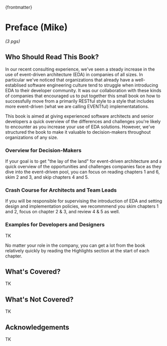 {frontmatter}

# Preface (Mike)

*(3 pgs)*

## Who Should Read This Book?
In our recent consulting experience, we've seen a steady increase in the use of event-driven architecture (EDA) in companies of all sizes. In particular we've noticed that organizations that already have a well-establised software engineering culture tend to struggle when introducing EDA to their developer community. It was our collaboration with these kinds of companies that encouraged us to put together this small book on how to successfully move from a primarily RESTful style to a style that includes more event-driven (what we are calling EVENTful) implementatations.

This book is aimed at giving experienced software architects and senior developers a quick overview of the differences and challenges you're likely to encounter as you increase your use of EDA solutions. However, we've structured the book to make it valuable to decision-makers throughout organizations of any size. 

### Overview for Decision-Makers
If your goal is to get "the lay of the land" for event-driven architecture and a quick overview of the opportunities and challenges companies face as they dive into the event-driven pool, you can focus on reading chapters 1 and 6, skim 2 and 3, and skip chapters 4 and 5.

### Crash Course for Architects and Team Leads
If you will be responsible for supervising the introduction of EDA and setting design and implementation policies, we recommmend you skim chapters 1 and 2, focus on chapter 2 & 3, and review 4 & 5 as well. 

### Examples for Developers and Designers
TK

No matter your role in the company, you can get a lot from the book relatively quickly by reading the Highlights section at the start of each chapter.

## What's Covered?
TK

## What's Not Covered?
TK

## Acknowledgements
TK
